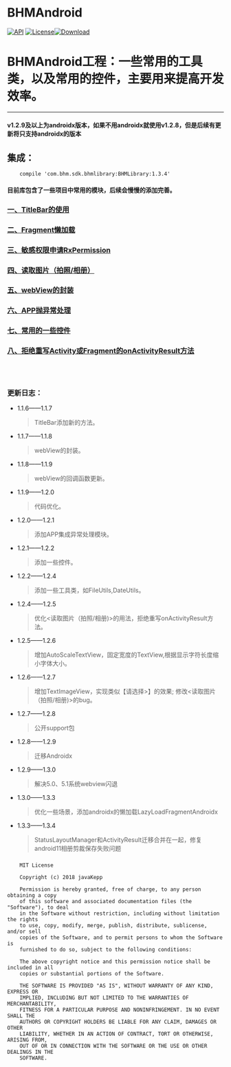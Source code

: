 # BHMAndroid

[![API](https://img.shields.io/badge/API-16%2B-brightgreen.svg)](https://android-arsenal.com/api?level=16) [![License](https://img.shields.io/badge/license-Apache%202-green.svg)](https://www.apache.org/licenses/LICENSE-2.0)[![Download](https://api.bintray.com/packages/bikie/bhm-sdk/BHMLibrary/images/download.svg) ](https://bintray.com/bikie/bhm-sdk/BHMLibrary/_latestVersion)

BHMAndroid工程：一些常用的工具类，以及常用的控件，主要用来提高开发效率。
=====
---------

#### v1.2.9及以上为androidx版本，如果不用androidx就使用v1.2.8，但是后续有更新将只支持androidx的版本

集成：
-------
        compile 'com.bhm.sdk.bhmlibrary:BHMLibrary:1.3.4'

        
#### 目前库包含了一些项目中常用的模块，后续会慢慢的添加完善。


### [一、TitleBar的使用](https://github.com/buhuiming/BHMAndroid/blob/master/readme/TitleBar%E7%9A%84%E4%BD%BF%E7%94%A8.md)

### [二、Fragment懒加载](https://github.com/buhuiming/BHMAndroid/blob/master/readme/Fragment%E6%87%92%E5%8A%A0%E8%BD%BD.md)
 
### [三、敏感权限申请RxPermission](https://github.com/buhuiming/BHMAndroid/blob/master/readme/%E6%95%8F%E6%84%9F%E6%9D%83%E9%99%90%E7%94%B3%E8%AF%B7.md)

### [四、读取图片（拍照/相册）](https://github.com/buhuiming/BHMAndroid/blob/master/readme/%E8%AF%BB%E5%8F%96%E5%9B%BE%E7%89%87%EF%BC%88%E6%8B%8D%E7%85%A7%26%E7%9B%B8%E5%86%8C%EF%BC%89.md)

### [五、webView的封装](https://github.com/buhuiming/BHMAndroid/blob/master/readme/webView%E7%9A%84%E5%B0%81%E8%A3%85.md)

### [六、APP抛异常处理](https://github.com/buhuiming/BHMAndroid/blob/master/readme/APP%E6%8A%9B%E5%BC%82%E5%B8%B8%E5%A4%84%E7%90%86.md)

### [七、常用的一些控件](https://github.com/buhuiming/BHMAndroid/blob/master/readme/%E5%B8%B8%E7%94%A8%E7%9A%84%E6%8E%A7%E4%BB%B6.md)

### [八、拒绝重写Activity或Fragment的onActivityResult方法](https://github.com/buhuiming/BHMAndroid/blob/master/readme/%E6%8B%92%E7%BB%9D%E9%87%8D%E5%86%99onActivityResult.md)

<br>
<br>

### 更新日志：

   * 1.1.6——1.1.7</br>
        >TitleBar添加新的方法。
   * 1.1.7——1.1.8</br>
        >webView的封装。
   * 1.1.8——1.1.9</br>
        >webView的回调函数更新。
   * 1.1.9——1.2.0</br>
        >代码优化。
   * 1.2.0——1.2.1</br>
        >添加APP集成异常处理模块。
   * 1.2.1——1.2.2</br>
        >添加一些控件。
   * 1.2.2——1.2.4</br>
        >添加一些工具类，如FileUtils,DateUtils。
   * 1.2.4——1.2.5</br>
        >优化<读取图片（拍照/相册)>的用法，拒绝重写onActivityResult方法。
   * 1.2.5——1.2.6</br>
        >增加AutoScaleTextView，固定宽度的TextView,根据显示字符长度缩小字体大小。
   * 1.2.6——1.2.7</br>
        >增加TextImageView，实现类似【请选择>】的效果; 修改<读取图片（拍照/相册)>的bug。
   * 1.2.7——1.2.8</br>
        >公开support包
   * 1.2.8——1.2.9</br>
        >迁移Androidx
   * 1.2.9——1.3.0</br>
        >解决5.0、5.1系统webview闪退
   * 1.3.0——1.3.3</br>
        >优化一些场景，添加androidx的懒加载LazyLoadFragmentAndroidx
   * 1.3.3——1.3.4</br>
        >StatusLayoutManager和ActivityResult迁移合并在一起，修复android11相册剪裁保存失败问题

### 

        MIT License

        Copyright (c) 2018 javaKepp

        Permission is hereby granted, free of charge, to any person obtaining a copy
        of this software and associated documentation files (the "Software"), to deal
        in the Software without restriction, including without limitation the rights
        to use, copy, modify, merge, publish, distribute, sublicense, and/or sell
        copies of the Software, and to permit persons to whom the Software is
        furnished to do so, subject to the following conditions:

        The above copyright notice and this permission notice shall be included in all
        copies or substantial portions of the Software.

        THE SOFTWARE IS PROVIDED "AS IS", WITHOUT WARRANTY OF ANY KIND, EXPRESS OR
        IMPLIED, INCLUDING BUT NOT LIMITED TO THE WARRANTIES OF MERCHANTABILITY,
        FITNESS FOR A PARTICULAR PURPOSE AND NONINFRINGEMENT. IN NO EVENT SHALL THE
        AUTHORS OR COPYRIGHT HOLDERS BE LIABLE FOR ANY CLAIM, DAMAGES OR OTHER
        LIABILITY, WHETHER IN AN ACTION OF CONTRACT, TORT OR OTHERWISE, ARISING FROM,
        OUT OF OR IN CONNECTION WITH THE SOFTWARE OR THE USE OR OTHER DEALINGS IN THE
        SOFTWARE.
